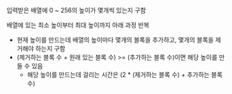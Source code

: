 입력받은 배열에 0 ~ 256의 높이가 몇개씩 있는지 구함

배열에 있는 최소 높이부터 최대 높이까지 아래 과정 반복

  - 현재 높이를 만드는데 배열의 높이마다 몇개의 블록을 추가하고, 몇개의 블록을 제거해야 하는지 구함
  - (제거하는 블록 수 + 원래 있는 블록 수) >= (추가하는 블록 수)이면 해당 높이를 만들 수 있음
    - 해당 높이를 만드는데 걸리는 시간은 (2 * (제거하는 블록 수) + 추가하는 블록 수)
